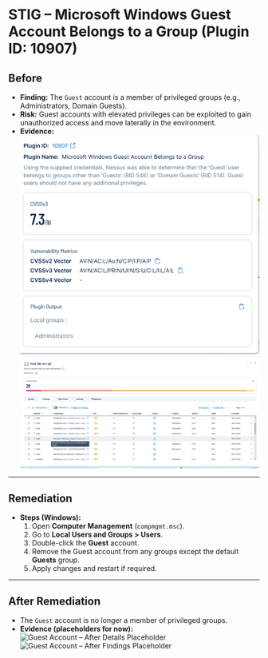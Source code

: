 # STIG – Microsoft Windows Guest Account Belongs to a Group (Plugin ID: 10907)

## Before
- **Finding:** The `Guest` account is a member of privileged groups (e.g., Administrators, Domain Guests).  
- **Risk:** Guest accounts with elevated privileges can be exploited to gain unauthorized access and move laterally in the environment.  
- **Evidence:**  
  ![Guest Account – Before Details](GuestAccount-Before-Details.png)  
  ![Guest Account – Before Findings List](GuestAccount-Before-FindingsList.png)  

---

## Remediation
- **Steps (Windows):**
  1. Open **Computer Management** (`compmgmt.msc`).  
  2. Go to **Local Users and Groups > Users**.  
  3. Double-click the **Guest** account.  
  4. Remove the Guest account from any groups except the default **Guests** group.  
  5. Apply changes and restart if required.  

---

## After Remediation
- The `Guest` account is no longer a member of privileged groups.  
- **Evidence (placeholders for now):**  
  ![Guest Account – After Details Placeholder](GuestAccount-After-Details.png)  
  ![Guest Account – After Findings Placeholder](GuestAccount-After-FindingsList.png)   

